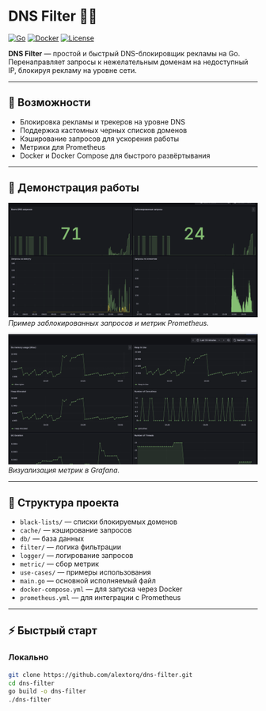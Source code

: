 # DNS Filter 🚫🌐

[![Go](https://img.shields.io/badge/Go-1.21-blue?logo=go&logoColor=white)](https://golang.org/)
[![Docker](https://img.shields.io/badge/Docker-Yes-blue?logo=docker&logoColor=white)](https://www.docker.com/)
[![License](https://img.shields.io/badge/License-MIT-green)](LICENSE)

**DNS Filter** — простой и быстрый DNS-блокировщик рекламы на Go. Перенаправляет запросы к нежелательным доменам на недоступный IP, блокируя рекламу на уровне сети.

---

## 🔹 Возможности

- Блокировка рекламы и трекеров на уровне DNS
- Поддержка кастомных черных списков доменов
- Кэширование запросов для ускорения работы
- Метрики для Prometheus
- Docker и Docker Compose для быстрого развёртывания

---

## 📸 Демонстрация работы

![DNS Filter Screenshot](docs/screenshot.png)  
*Пример заблокированных запросов и метрик Prometheus.*

![Prometheus Grafana](docs/grafana.png)  
*Визуализация метрик в Grafana.*

---

## 📂 Структура проекта

- `black-lists/` — списки блокируемых доменов
- `cache/` — кэширование запросов
- `db/` — база данных
- `filter/` — логика фильтрации
- `logger/` — логирование запросов
- `metric/` — сбор метрик
- `use-cases/` — примеры использования
- `main.go` — основной исполняемый файл
- `docker-compose.yml` — для запуска через Docker
- `prometheus.yml` — для интеграции с Prometheus

---

## ⚡ Быстрый старт

### Локально

```bash
git clone https://github.com/alextorq/dns-filter.git
cd dns-filter
go build -o dns-filter
./dns-filter
